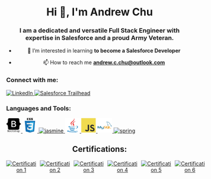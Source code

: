 <center>

<h1 align="center">Hi 👋, I'm Andrew Chu</h1>
<h3 align="center">I am a dedicated and versatile Full Stack Engineer with expertise in Salesforce and a proud Army Veteran.</h3>

- 🌱 I’m interested in learning **to become a Salesforce Developer**

- 📫 How to reach me **andrew.c.chu@outlook.com**



<h3 align="left">Connect with me:</h3>
<p align="left">
  <a href="https://linkedin.com/in/https://www.linkedin.com/in/andrewchu50/" target="blank">
    <img src="https://raw.githubusercontent.com/rahuldkjain/github-profile-readme-generator/master/src/images/icons/Social/linked-in-alt.svg" alt="LinkedIn" height="30" width="40" />
  </a>
  <a href="https://trailblazer.me/id/andrewchu">
    <img src="https://www.nicepng.com/png/detail/67-671741_salesforce-trailhead-logo-trailhead-salesforce.png" alt="Salesforce Trailhead" height="30" width="40" />
  </a>
</p>

<h3 align="left">Languages and Tools:</h3>
<p align="left"> 
  <a href="https://getbootstrap.com" target="_blank" rel="noreferrer"> 
    <img src="https://raw.githubusercontent.com/devicons/devicon/master/icons/bootstrap/bootstrap-plain-wordmark.svg" alt="bootstrap" width="40" height="40"/> 
  </a> 
  <a href="https://www.w3schools.com/css/" target="_blank" rel="noreferrer"> 
    <img src="https://raw.githubusercontent.com/devicons/devicon/master/icons/css3/css3-original-wordmark.svg" alt="css3" width="40" height="40"/> 
  </a> 
  <a href="https://jasmine.github.io/" target="_blank" rel="noreferrer"> 
    <img src="https://www.vectorlogo.zone/logos/jasmine/jasmine-icon.svg" alt="jasmine" width="40" height="40"/> 
  </a> 
  <a href="https://www.java.com" target="_blank" rel="noreferrer"> 
    <img src="https://raw.githubusercontent.com/devicons/devicon/master/icons/java/java-original.svg" alt="java" width="40" height="40"/> 
  </a> 
  <a href="https://developer.mozilla.org/en-US/docs/Web/JavaScript" target="_blank" rel="noreferrer"> 
    <img src="https://raw.githubusercontent.com/devicons/devicon/master/icons/javascript/javascript-original.svg" alt="javascript" width="40" height="40"/> 
  </a> 
  <a href="https://www.mysql.com/" target="_blank" rel="noreferrer"> 
    <img src="https://raw.githubusercontent.com/devicons/devicon/master/icons/mysql/mysql-original-wordmark.svg" alt="mysql" width="40" height="40"/> 
  </a> 
  <a href="https://spring.io/" target="_blank" rel="noreferrer"> 
    <img src="https://www.vectorlogo.zone/logos/springio/springio-icon.svg" alt="spring" width="40" height="40"/> 
  </a> 
</p>



## Certifications:
<div style="display: flex; justify-content: space-between; align-items: center;">
  <a href="https://trailblazer.me/id/andrewchu">
    <img src="https://drm.file.force.com/servlet/servlet.ImageServer?id=0153k00000A5Mu5&oid=00DF0000000gZsu&lastMod=1617267801000" alt="Certification 1" height="50" width="50" style="margin-right: 10px;" />
  </a>
  <a href="https://trailblazer.me/id/andrewchu">
    <img src="https://drm.file.force.com/servlet/servlet.ImageServer?id=0153k00000A5Mu5&oid=00DF0000000gZsu&lastMod=1617267801000" alt="Certification 2" height="50" width="50" style="margin-right: 10px;" />
  </a>
  <a href="https://www.credly.com/badges/7661b421-38e8-44ab-b72b-c1b9022f24d3/linked_in_profile">
    <img src="https://images.credly.com/size/680x680/images/a18fe217-6699-4657-a5f6-94c7122fe7e7/C_TS410_1610.png" alt="Certification 3" height="40" width="40" style="margin-right: 10px;" />
  </a>
  <a href="https://certification.scrumalliance.org/accounts/directory">
    <img src="https://media.licdn.com/dms/image/C560BAQHoLJQjSDYtpg/company-logo_100_100/0/1653513869114?e=1695254400&v=beta&t=Tlf8cqTDCRFCGd-hcnSjPLwprqa1Rx8DnLP03CGmROA" alt="Certification 4" height="40" width="40" style="margin-right: 10px;" />
  </a>
  <a href="https://www.credly.com/badges/83488228-4c9c-4833-9750-a7b2089e1509?source=linked_in_profile">
    <img src="https://images.credly.com/size/680x680/images/74790a75-8451-400a-8536-92d792c5184a/CompTIA_Security_2Bce.png" alt="Certification 5" height="40" width="40" style="margin-right: 10px;" />
  </a>
  <a href="https://www.credly.com/badges/391d2463-0fd4-4fac-8aed-312ea19854bb/linked_in_profile">
    <img src="https://images.credly.com/size/680x680/images/e1fc05b2-959b-45a4-8d20-124b1df121fe/CompTIA_Network_2Bce.png" alt="Certification 6" height="40" width="40" style="margin-right: 10px;" />
  </a>
</div>














